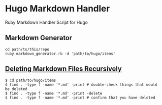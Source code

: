 # Hugo Markdown Handler
Ruby Markdown Handler Script for Hugo

## Markdown Generator
```
cd path/to/this/repo
ruby markdown_generator.rb -d 'path/to/hugo/items'
```

## [Deleting Markdown Files Recursively](https://www.baeldung.com/linux/recursively-delete-files-with-extension)
```
$ cd path/to/hugo/items
$ find . -type f -name '*.md' -print # double-check things that would be deleted
$ find . -type f -name '*.md' -print -delete 
$ find . -type f -name '*.md' -print # confirm that you have deleted
```
